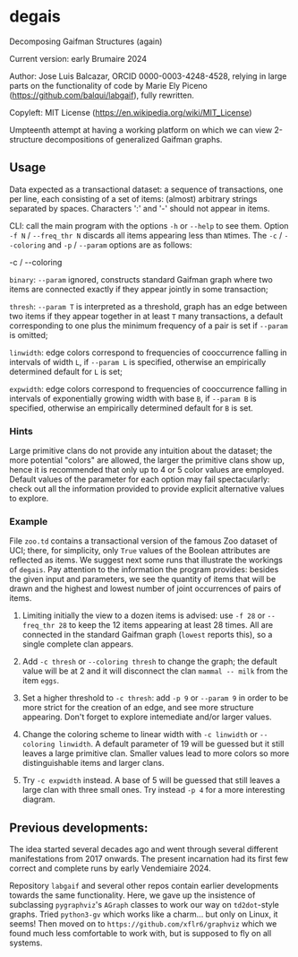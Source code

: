 # degais
Decomposing Gaifman Structures (again)

Current version: early Brumaire 2024

Author: Jose Luis Balcazar, ORCID 0000-0003-4248-4528,
relying in large parts on the functionality of code by 
Marie Ely Piceno (https://github.com/balqui/labgaif),
fully rewritten.

Copyleft: MIT License (https://en.wikipedia.org/wiki/MIT_License)

Umpteenth attempt at having a working platform on which 
we can view 2-structure decompositions of generalized 
Gaifman graphs.

## Usage

Data expected as a transactional dataset: a sequence of
transactions, one per line, each consisting of a set of items:
(almost) arbitrary strings separated by spaces. Characters ':' 
and '-' should not appear in items.

CLI: call the main program with the options `-h` or `--help`
to see them. Option `-f N` / `--freq_thr N` discards all 
items appearing less than `N`times. The `-c` / `--coloring` 
and `-p` / `--param` options are as follows:

-c / --coloring

`binary`: `--param` ignored, constructs standard Gaifman graph where
two items are connected exactly if they appear jointly in some
transaction;

`thresh`: `--param T` is interpreted as a threshold, graph has an edge
between two items if they appear together in at least `T` many 
transactions, a default corresponding to one plus the minimum frequency 
of a pair is set if `--param` is omitted;

`linwidth`: edge colors correspond to frequencies of cooccurrence 
falling in intervals of width `L`, if `--param L` is specified, 
otherwise an empirically determined default for `L` is set;

`expwidth`: edge colors correspond to frequencies of cooccurrence 
falling in intervals of exponentially growing width with base `B`, 
if `--param B` is specified, otherwise an empirically determined 
default for `B` is set.
 
### Hints

Large primitive clans do not provide any intuition about the dataset;
the more potential "colors" are allowed, the larger the primitive
clans show up, hence it is recommended that only up to 4 or 5 color
values are employed. Default values of the parameter for each option 
may fail spectacularly: check out all the information provided to 
provide explicit alternative values to explore.

### Example

File `zoo.td` contains a transactional version of the famous Zoo
dataset of UCI; there, for simplicity, only `True` values of the 
Boolean attributes are reflected as items. We suggest next some 
runs that illustrate the workings of `degais`. Pay attention to
the information the program provides: besides the given input and
parameters, we see the quantity of items that will be drawn and 
the highest and lowest number of joint occurrences of pairs of items.

1. Limiting initially the view to a dozen items is advised: use `-f 28`
or `--freq_thr 28` to keep the 12 items appearing at least 28 times. 
All are connected in the standard Gaifman graph (`lowest` reports 
this), so a single complete clan appears.

2. Add `-c thresh` or `--coloring thresh` to change the graph;
the default value will be at 2 and it will disconnect the clan 
`mammal -- milk` from the item `eggs`.

3. Set a higher threshold to `-c thresh`: add `-p 9` or `--param 9`
in order to be more strict for the creation of an edge, and see
more structure appearing. Don't forget to explore intemediate and/or
larger values.

4. Change the coloring scheme to linear width with `-c linwidth` 
or `--coloring linwidth`. A default parameter of 19 will be guessed
but it still leaves a large primitive clan. Smaller values lead to
more colors so more distinguishable items and larger clans.

5. Try `-c expwidth` instead. A base of 5 will be guessed that still
leaves a large clan with three small ones. Try instead `-p 4` for a
more interesting diagram.

## Previous developments:

The idea started several decades ago and went through several
different manifestations from 2017 onwards. The present 
incarnation had its first few correct and complete runs
by early Vendemiaire 2024.

Repository `labgaif` and several other repos contain earlier 
developments towards the same functionality. Here, we gave up 
the insistence of subclassing `pygraphviz`'s `AGraph` classes 
to work our way on `td2dot`-style graphs. Tried `python3-gv`
which works like a charm... but only on Linux, it seems! 
Then moved on to `https://github.com/xflr6/graphviz` which
we found much less comfortable to work with, but is supposed 
to fly on all systems.
